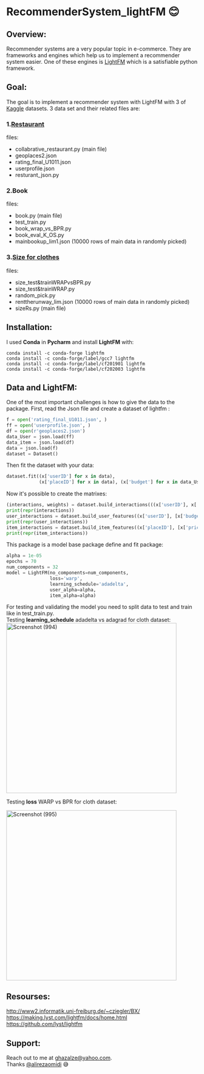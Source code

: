 # RecommenderSystem_lightFM :blush:
## Overview:
Recommender systems are a very popular topic in e-commerce. They are frameworks and engines which help us to implement a recommender system easier. One of these engines is [LightFM](https://making.lyst.com/lightfm/docs/home.html) which is a satisfiable python framework.
## Goal:
The goal is to implement a recommender system with LightFM with 3 of [Kaggle](https://www.kaggle.com/) datasets.
3 data set and their related files are:
### 1.[Restaurant](https://www.kaggle.com/uciml/restaurant-data-with-consumer-ratings/metadata)   
files:
- collabrative_restaurant.py (main file)
- geoplaces2.json
- rating_final_U1011.json
- userprofile.json
- resturant_json.py
### 2.Book
files:
- book.py (main file)
- test_train.py
- book_wrap_vs_BPR.py 
- book_eval_K_OS.py
- mainbookup_lim1.json (10000 rows of main data in randomly picked)
### 3.[Size for clothes](https://www.kaggle.com/rmisra/clothing-fit-dataset-for-size-recommendation/metadata)  
files:
- size_test&trainWRAPvsBPR.py
- size_test&trainWRAP.py
- random_pick.py
- renttherunway_lim.json (10000 rows of main data in randomly picked)
- sizeRs.py (main file)
## Installation:
I used **Conda** in **Pycharm** and install **LightFM** with:
```
conda install -c conda-forge lightfm
conda install -c conda-forge/label/gcc7 lightfm
conda install -c conda-forge/label/cf201901 lightfm
conda install -c conda-forge/label/cf202003 lightfm 
```
## Data and LightFM:
One of the most important challenges is how to give the data to the package. First, read the Json file and create a dataset of lightfm :
```python
f = open('rating_final_U1011.json', )
ff = open('userprofile.json', )
df = open(r'geoplaces2.json')
data_User = json.load(ff)
data_item = json.load(df)
data = json.load(f)
dataset = Dataset()
```
Then fit the dataset with your data:
```python
dataset.fit((x['userID'] for x in data),
            (x['placeID'] for x in data), (x['budget'] for x in data_User),(x['price'] for x in data_item))
```
Now it's possible to create the matrixes:
```python
(interactions, weights) = dataset.build_interactions(((x['userID'], x['placeID']) for x in data))
print(repr(interactions))
user_interactions = dataset.build_user_features((x['userID'], [x['budget']]) for x in data_User)
print(repr(user_interactions))
item_interactions = dataset.build_item_features((x['placeID'], [x['price']]) for x in data_item)
print(repr(item_interactions))
```
This package is a model base package define and fit package:
```python
alpha = 1e-05
epochs = 70
num_components = 32
model = LightFM(no_components=num_components,
                loss='warp',
                learning_schedule='adadelta',
                user_alpha=alpha,
                item_alpha=alpha)
```
For testing and validating the model you need to split data to test and train like in test_train.py.  
Testing **learning_schedule** adadelta vs adagrad for cloth dataset:  
<img width="448" alt="Screenshot (994)" src="https://user-images.githubusercontent.com/41547574/89573678-36f8c100-d840-11ea-892b-8c2a2d2f9ef1.png">

Testing **loss** WARP vs BPR for cloth dataset:

<img width="448" alt="Screenshot (995)" src="https://user-images.githubusercontent.com/41547574/89574064-cbfbba00-d840-11ea-95ab-783682d9ef5a.png">

## Resourses:
http://www2.informatik.uni-freiburg.de/~cziegler/BX/  
https://making.lyst.com/lightfm/docs/home.html  
https://github.com/lyst/lightfm  

## Support:
Reach out to me at ghazalze@yahoo.com.  
Thanks [@alirezaomidi](https://github.com/alirezaomidi) :sweat_smile:
